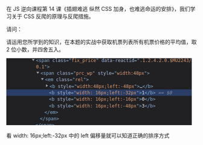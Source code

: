 在 JS 逆向课程第 14 课《插翅难逃 纵然 CSS 加身，也难逃命运的安排》，我们学习关于 CSS 反爬的原理与反爬措施。

请问：

请运用您所学到的知识，在本题的实战中获取机票列表所有机票价格的平均值，取 2 位小数，并四舍五入。

![debugger](../img/124.png)

看 width: 16px;left:-32px 中的 left 偏移量就可以知道正确的排序方式

